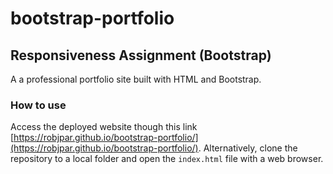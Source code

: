 # bootstrap-portfolio
## Responsiveness Assignment (Bootstrap)

A a professional portfolio site built with HTML and Bootstrap.

### How to use
Access the deployed website though this link [https://robjpar.github.io/bootstrap-portfolio/](https://robjpar.github.io/bootstrap-portfolio/). Alternatively, clone the repository to a local folder and open the `index.html` file with a web browser. 
